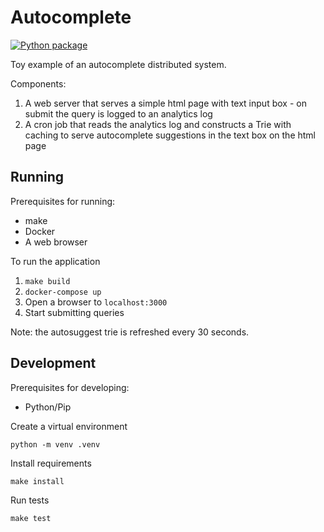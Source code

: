 # Autocomplete
[![Python package](https://github.com/mweiden/autocomplete/actions/workflows/python-package.yml/badge.svg)](https://github.com/mweiden/autocomplete/actions/workflows/python-package.yml)

Toy example of an autocomplete distributed system.

Components:
1. A web server that serves a simple html page with text input box - on submit the query is logged to an analytics log
1. A cron job that reads the analytics log and constructs a Trie with caching to serve autocomplete suggestions in the text box on the html page

## Running

Prerequisites for running:

* make
* Docker
* A web browser

To run the application

1. `make build`
1. `docker-compose up`
1. Open a browser to `localhost:3000`
1. Start submitting queries

Note: the autosuggest trie is refreshed every 30 seconds.

## Development

Prerequisites for developing:

* Python/Pip

Create a virtual environment

```
python -m venv .venv
```

Install requirements

```
make install
```

Run tests

```
make test
```
